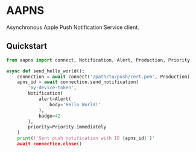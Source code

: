 # AAPNS

Asynchronous Apple Push Notification Service client.


## Quickstart


```python
from aapns import connect, Notification, Alert, Production, Priority

async def send_hello_world():
    connection = await connect('/path/to/push/cert.pem', Production)
    apns_id = await connection.send_notification(
        'my-device-token',
        Notification(
            alert=Alert(
                body='Hello World!'
            ),
            badge=42
        ),
        priority=Priority.immediately
    )
    print(f'Sent push notification with ID {apns_id}')'
    await connection.close()
```
